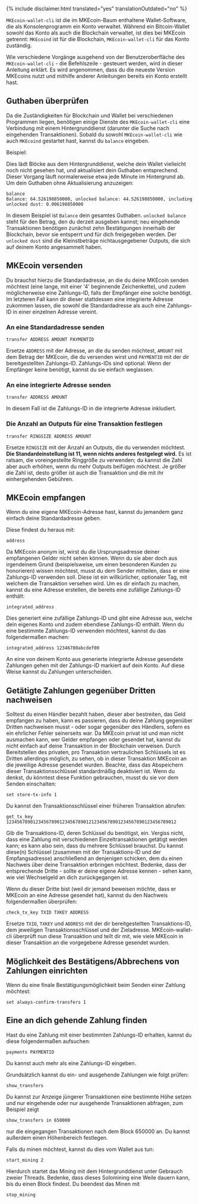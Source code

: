 {% include disclaimer.html translated="yes" translationOutdated="no" %}

`MKEcoin-wallet-cli` ist die im MKEcoin-Baum enthaltene Wallet-Software, die als Konsolenprogramm ein Konto verwaltet. Während ein Bitcoin-Wallet sowohl das Konto als auch die Blockchain verwaltet, ist dies bei MKEcoin getrennt: `MKEcoind` ist für die Blockchain, `MKEcoin-wallet-cli` für das Konto zuständig.

Wie verschiedene Vorgänge ausgehend von der Benutzeroberfläche des `MKEcoin-wallet-cli` - die Befehlszeile - gesteuert werden, wird in dieser Anleitung erklärt. Es wird angenommen, dass du die neueste Version MKEcoins nutzt und mithilfe anderer Anleitungen bereits ein Konto erstellt hast.

## Guthaben überprüfen

Da die Zuständigkeiten für Blockchain und Wallet bei verschiedenen Programmen liegen, benötigen einige Dienste des `MKEcoin-wallet-cli` eine Verbindung mit einem Hintergrunddienst (darunter die Suche nach eingehenden Transaktionen). 
Sobald du sowohl `MKEcoin-wallet-cli` wie auch `MKEcoind` gestartet hast, kannst du `balance` eingeben.

Beispiel: 

Dies lädt Blöcke aus dem Hintergrunddienst, welche dein Wallet vielleicht noch nicht gesehen hat, und aktualisiert dein Guthaben entsprechend. Dieser Vorgang läuft normalerweise etwa jede Minute im Hintergrund ab. Um dein Guthaben ohne Aktualisierung anzuzeigen:

    balance
    Balance: 64.526198850000, unlocked balance: 44.526198850000, including unlocked dust: 0.006198850000

In diesem Beispiel ist `Balance` dein gesamtes Guthaben. `unlocked balance` steht für den Betrag, den du derzeit ausgeben kannst; neu eingehende Transaktionen benötigen zunächst zehn Bestätigungen innerhalb der Blockchain, bevor sie entsperrt und für dich freigegeben werden. Der `unlocked dust` sind die Kleinstbeträge nichtausgegebener Outputs, die sich auf deinem Konto angesammelt haben.

## MKEcoin versenden

Du brauchst hierzu die Standardadresse, an die du deine MKEcoin senden möchtest (eine lange, mit einer '4' beginnende Zeichenkette), und zudem möglicherweise eine Zahlungs-ID, falls der Empfänger eine solche benötigt. Im letzteren Fall kann dir dieser stattdessen eine integrierte Adresse zukommen lassen, die sowohl die Standardadresse als auch eine Zahlungs-ID in einer einzelnen Adresse vereint. 

### An eine Standardadresse senden

    transfer ADDRESS AMOUNT PAYMENTID

Ersetze `ADDRESS` mit der Adresse, an die du senden möchtest, `AMOUNT` mit dem Betrag der MKEcoin, die du versenden wirst und `PAYMENTID` mit der dir bereitgestellten Zahlungs-ID. Zahlungs-IDs sind optional: Wenn der Empfänger keine benötigt, kannst du sie einfach weglassen.

### An eine integrierte Adresse senden

    transfer ADDRESS AMOUNT

In diesem Fall ist die Zahlungs-ID in die integrierte Adresse inkludiert.

### Die Anzahl an Outputs für eine Transaktion festlegen

    transfer RINGSIZE ADDRESS AMOUNT

Ersetze `RINGSIZE` mit der Anzahl an Outputs, die du verwenden möchtest. **Die Standardeinstellung ist 11, wenn nichts anderes festgelegt wird.** Es ist ratsam, die voreingestellte Ringgröße zu verwenden; du kannst die Zahl aber auch erhöhen, wenn du mehr Outputs beifügen möchtest. Je größer die Zahl ist, desto größer ist auch die Transaktion und die mit ihr einhergehenden Gebühren.

## MKEcoin empfangen

Wenn du eine eigene MKEcoin-Adresse hast, kannst du jemandem ganz einfach deine Standardadresse geben.

Diese findest du heraus mit:

    address

Da MKEcoin anonym ist, wirst du die Ursprungsadresse deiner empfangenen Gelder nicht sehen können. Wenn du sie aber doch aus irgendeinem Grund (beispielsweise, um einen besonderen Kunden zu honorieren) wissen möchtest, musst du dem Sender mitteilen, dass er eine Zahlungs-ID verwenden soll. Diese ist ein willkürlicher, optionaler Tag, mit welchem die Transaktion versehen wird. Um es dir einfach zu machen, kannst du eine Adresse erstellen, die bereits eine zufällige Zahlungs-ID enthält:

    integrated_address

Dies generiert eine zufällige Zahlungs-ID und gibt eine Adresse aus, welche dein eigenes Konto und zudem ebendiese Zahlungs-ID enthält. Wenn du eine bestimmte Zahlungs-ID verwenden möchtest, kannst du das folgendermaßen machen:

    integrated_address 12346780abcdef00

An eine von deinem Konto aus generierte integrierte Adresse gesendete Zahlungen gehen mit der Zahlungs-ID markiert auf dein Konto. Auf diese Weise kannst du Zahlungen unterscheiden.

## Getätigte Zahlungen gegenüber Dritten nachweisen

Solltest du einen Händler bezahlt haben, dieser aber bestreiten, das Geld empfangen zu haben, kann es passieren, dass du deine Zahlung gegenüber Dritten nachweisen musst - oder sogar gegenüber des Händlers, sofern es ein ehrlicher Fehler seinerseits war. Da MKEcoin privat ist und man nicht ausmachen kann, wer Gelder empfangen oder gesendet hat, kannst du nicht einfach auf deine Transaktion in der Blockchain verweisen. Durch Bereitstellen des privaten, pro Transaktion vertraulichen Schlüssels ist es Dritten allerdings möglich, zu sehen, ob in dieser Transaktion MKEcoin an die jeweilige Adresse gesendet wurden. Beachte, dass das Abspeichern dieser Transaktionsschlüssel standardmäßig deaktiviert ist. Wenn du denkst, du könntest diese Funktion gebrauchen, musst du sie vor dem Senden einschalten:

    set store-tx-info 1

Du kannst den Transaktionsschlüssel einer früheren Transaktion abrufen:

    get_tx_key 1234567890123456789012345678901212345678901234567890123456789012

Gib die Transaktions-ID, deren Schlüssel du benötigst, ein. Vergiss nicht, dass eine Zahlung mit verschiedenen Einzeltransaktionen getätigt werden kann; es kann also sein, dass du mehrere Schlüssel brauchst. Du kannst diese(n) Schlüssel (zusammen mit der Transaktions-ID und der Empfangsadresse) anschließend an denjenigen schicken, dem du einen Nachweis über deine Transaktion erbringen möchtest. Bedenke, dass der entsprechende Dritte - sollte er deine eigene Adresse kennen - sehen kann, wie viel Wechselgeld an dich zurückgegangen ist.

Wenn du dieser Dritte bist (weil dir jemand beweisen möchte, dass er MKEcoin an eine Adresse gesendet hat), kannst du den Nachweis folgendermaßen überprüfen:

    check_tx_key TXID TXKEY ADDRESS

Ersetze `TXID`, `TXKEY` und `ADDRESS` mit der dir bereitgestellten Transaktions-ID, dem jeweiligen Transaktionsschlüssel und der Zieladresse. MKEcoin-wallet-cli überprüft nun diese Transaktion und teilt dir mit, wie viele MKEcoin in dieser Transaktion an die vorgegebene Adresse gesendet wurden.

## Möglichkeit des Bestätigens/Abbrechens von Zahlungen einrichten

Wenn du eine finale Bestätigungsmöglichkeit beim Senden einer Zahlung möchtest:

    set always-confirm-transfers 1


## Eine an dich gehende Zahlung finden

Hast du eine Zahlung mit einer bestimmten Zahlungs-ID erhalten, kannst du diese folgendermaßen aufsuchen:

    payments PAYMENTID

Du kannst auch mehr als eine Zahlungs-ID eingeben.

Grundsätzlich kannst du ein- und ausgehende Zahlungen wie folgt prüfen:

    show_transfers

Du kannst zur Anzeige jüngerer Transaktionen eine bestimmte Höhe setzen und nur eingehende oder nur ausgehende Transaktionen abfragen, zum Beispiel zeigt

    show_transfers in 650000

nur die eingegangen Transaktionen nach dem Block 650000 an. Du kannst außerdem einen Höhenbereich festlegen.

Falls du minen möchtest, kannst du dies vom Wallet aus tun:

    start_mining 2

Hierdurch startet das Mining mit dem Hintergrunddienst unter Gebrauch zweier Threads. Bedenke, dass dieses Solomining eine Weile dauern kann, bis du einen Block findest. Du beendest das Minen mit

    stop_mining

